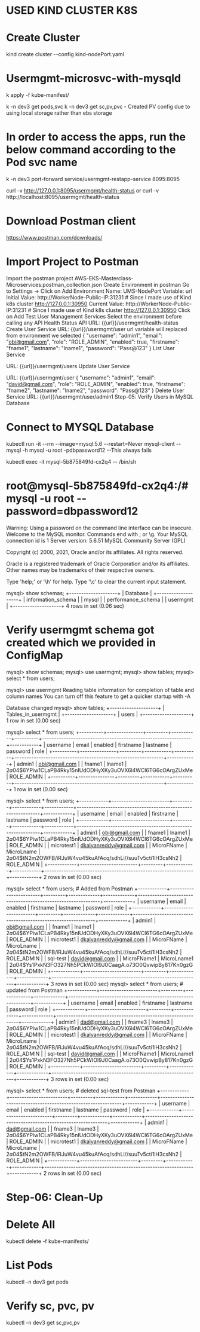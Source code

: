 # USED KIND CLUSTER K8S
# Create Cluster
kind create cluster --config kind-nodePort.yaml

# Usermgmt-microsvc-with-mysqld
k apply -f kube-manifest/

k -n dev3 get pods,svc
k -n dev3 get sc,pv,pvc  - Created PV config due to using local storage rather than ebs storage

# In order to access the apps, run the below command according to the Pod svc name

k -n dev3 port-forward service/usermgmt-restapp-service 8095:8095

curl -v http://127.0.0.1:8095/usermgmt/health-status or curl -v http://localhost:8095/usermgmt/health-status

# Download Postman client
https://www.postman.com/downloads/

# Import Project to Postman
Import the postman project AWS-EKS-Masterclass-Microservices.postman_collection.json 
Create Environment in postman
Go to Settings -> Click on Add
Environment Name: UMS-NodePort
Variable: url
Initial Value: http://WorkerNode-Public-IP:31231  # Since I made use of Kind k8s cluster http://127.0.0.1:30950
Current Value: http://WorkerNode-Public-IP:31231  # Since I made use of Kind k8s cluster http://127.0.0.1:30950
Click on Add
Test User Management Services
Select the environment before calling any API
Health Status API
URL: {{url}}/usermgmt/health-status
Create User Service
URL: {{url}}/usermgmt/user
url variable will replaced from environment we selected
    {
        "username": "admin1",
        "email": "obi@gmail.com",
        "role": "ROLE_ADMIN",
        "enabled": true,
        "firstname": "fname1",
        "lastname": "lname1",
        "password": "Pass@123"
    }
List User Service

URL: {{url}}/usermgmt/users
Update User Service

URL: {{url}}/usermgmt/user
    {
        "username": "admin1",
        "email": "david@gmail.com",
        "role": "ROLE_ADMIN",
        "enabled": true,
        "firstname": "fname2",
        "lastname": "lname2",
        "password": "Pass@123"
    }
Delete User Service
URL: {{url}}/usermgmt/user/admin1
Step-05: Verify Users in MySQL Database
# Connect to MYSQL Database
kubectl run -it --rm --image=mysql:5.6 --restart=Never mysql-client -- mysql -h mysql -u root -pdbpassword12  --This always fails

kubectl exec -it mysql-5b875849fd-cx2q4 -- /bin/sh
# root@mysql-5b875849fd-cx2q4:/# mysql -u root --password=dbpassword12
Warning: Using a password on the command line interface can be insecure.
Welcome to the MySQL monitor.  Commands end with ; or \g.
Your MySQL connection id is 1
Server version: 5.6.51 MySQL Community Server (GPL)

Copyright (c) 2000, 2021, Oracle and/or its affiliates. All rights reserved.

Oracle is a registered trademark of Oracle Corporation and/or its
affiliates. Other names may be trademarks of their respective
owners.

Type 'help;' or '\h' for help. Type '\c' to clear the current input statement.

mysql> show schemas;
+--------------------+
| Database           |
+--------------------+
| information_schema |
| mysql              |
| performance_schema |
| usermgmt           |
+--------------------+
4 rows in set (0.06 sec)

# Verify usermgmt schema got created which we provided in ConfigMap
mysql> show schemas;
mysql> use usermgmt;
mysql> show tables;
mysql> select * from users;

mysql> use usermgmt
Reading table information for completion of table and column names
You can turn off this feature to get a quicker startup with -A

Database changed
mysql> show tables;
+--------------------+
| Tables_in_usermgmt |
+--------------------+
| users              |
+--------------------+
1 row in set (0.00 sec)

mysql> select * from users;
+----------+---------------+---------+-----------+----------+--------------------------------------------------------------+------------+
| username | email         | enabled | firstname | lastname | password                                                     | role       |
+----------+---------------+---------+-----------+----------+--------------------------------------------------------------+------------+
| admin1   | obi@gmail.com |        | fname1    | lname1   | $2a$04$6YPiw1CLaPB4Rky15nIUdODHyXKy3uOVX6l4WCl6TG6cOArgZUxMe | ROLE_ADMIN |
+----------+---------------+---------+-----------+----------+--------------------------------------------------------------+------------+
1 row in set (0.00 sec)

mysql> select * from users;
+------------+------------------------+---------+------------+------------+--------------------------------------------------------------+------------+
| username   | email                  | enabled | firstname  | lastname   | password                                                     | role       |
+------------+------------------------+---------+------------+------------+--------------------------------------------------------------+------------+
| admin1     | obi@gmail.com          |        | fname1     | lname1     | $2a$04$6YPiw1CLaPB4Rky15nIUdODHyXKy3uOVX6l4WCl6TG6cOArgZUxMe | ROLE_ADMIN |
| microtest1 | dkalyanreddy@gmail.com |        | MicroFName | MicroLname | $2a$04$tN2m2OWFB/iRJuW4vu45kuAfAcq/sdhLi//suuTv5cti1lH3csNh2 | ROLE_ADMIN |
+------------+------------------------+---------+------------+------------+--------------------------------------------------------------+------------+
2 rows in set (0.00 sec)

mysql> select * from users;  # Added from Postman
+------------+------------------------+---------+-------------+-------------+--------------------------------------------------------------+------------+
| username   | email                  | enabled | firstname   | lastname    | password                                                     | role       |
+------------+------------------------+---------+-------------+-------------+--------------------------------------------------------------+------------+
| admin1     | obi@gmail.com          |        | fname1      | lname1      | $2a$04$6YPiw1CLaPB4Rky15nIUdODHyXKy3uOVX6l4WCl6TG6cOArgZUxMe | ROLE_ADMIN |
| microtest1 | dkalyanreddy@gmail.com |        | MicroFName  | MicroLname  | $2a$04$tN2m2OWFB/iRJuW4vu45kuAfAcq/sdhLi//suuTv5cti1lH3csNh2 | ROLE_ADMIN |
| sql-test   | david@gmail.com        |        | MicroFName1 | MicroLname1 | $2a$04$Ys1PxkN3FO327Nh5PCkWIOl9J0CaagA.o73O0QvwipBy817Kn0gzG | ROLE_ADMIN |
+------------+------------------------+---------+-------------+-------------+--------------------------------------------------------------+------------+
3 rows in set (0.00 sec)
mysql> select * from users;  # updated from Postman
+------------+------------------------+---------+-------------+-------------+--------------------------------------------------------------+------------+
| username   | email                  | enabled | firstname   | lastname    | password                                                     | role       |
+------------+------------------------+---------+-------------+-------------+--------------------------------------------------------------+------------+
| admin1     | dad@gmail.com          |        | fname3      | lname3      | $2a$04$6YPiw1CLaPB4Rky15nIUdODHyXKy3uOVX6l4WCl6TG6cOArgZUxMe | ROLE_ADMIN |
| microtest1 | dkalyanreddy@gmail.com |        | MicroFName  | MicroLname  | $2a$04$tN2m2OWFB/iRJuW4vu45kuAfAcq/sdhLi//suuTv5cti1lH3csNh2 | ROLE_ADMIN |
| sql-test   | david@gmail.com        |        | MicroFName1 | MicroLname1 | $2a$04$Ys1PxkN3FO327Nh5PCkWIOl9J0CaagA.o73O0QvwipBy817Kn0gzG | ROLE_ADMIN |
+------------+------------------------+---------+-------------+-------------+--------------------------------------------------------------+------------+
3 rows in set (0.00 sec)

mysql> select * from users;  # deleted sql-test from Postman
+------------+------------------------+---------+------------+------------+--------------------------------------------------------------+------------+
| username   | email                  | enabled | firstname  | lastname   | password                                                     | role       |
+------------+------------------------+---------+------------+------------+--------------------------------------------------------------+------------+
| admin1     | dad@gmail.com          |        | fname3     | lname3     | $2a$04$6YPiw1CLaPB4Rky15nIUdODHyXKy3uOVX6l4WCl6TG6cOArgZUxMe | ROLE_ADMIN |
| microtest1 | dkalyanreddy@gmail.com |        | MicroFName | MicroLname | $2a$04$tN2m2OWFB/iRJuW4vu45kuAfAcq/sdhLi//suuTv5cti1lH3csNh2 | ROLE_ADMIN |
+------------+------------------------+---------+------------+------------+--------------------------------------------------------------+------------+
2 rows in set (0.00 sec)

# Step-06: Clean-Up
# Delete All
kubectl delete -f kube-manifests/

# List Pods
kubectl -n dev3 get pods

# Verify sc, pvc, pv
kubectl -n dev3 get sc,pvc,pv